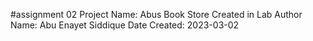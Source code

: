 
#assignment 02
Project Name: Abus Book Store
  Created in Lab
Author Name: Abu Enayet Siddique
Date Created: 2023-03-02
